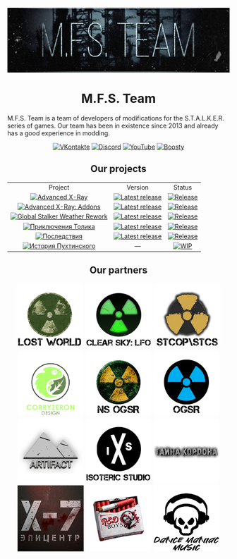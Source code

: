 <div align="center">
  <p>
    <a href="https://github.com/DanceManiac">
      <img src="mediaFiles/MFS_Cover.png" alt="M.F.S. Team" />
    </a>
  </p>
</div>

<h1 align="center">
  <b>M.F.S. Team</b>
</h2>

<p>M.F.S. Team is a team of developers of modifications for the S.T.A.L.K.E.R. series of games. Our team has been in existence since 2013 and already has a good experience in modding.</p>

<p align="center">
  <a href="https://vk.com/mfs_studio"><img src="https://img.shields.io/badge/VK-blue" alt="VKontakte"></a>
  <a href="https://discord.gg/AFPqkfBfQs"><img src="https://img.shields.io/badge/Discord-blue" alt="Discord"></a>
  <a href="https://www.youtube.com/channel/UCaaLSowejOa46hoA5hqHkkg"><img src="https://img.shields.io/badge/YouTube-blue" alt="YouTube"></a>
  <a href="https://boosty.to/mfs_team/donate"><img src="https://img.shields.io/badge/Boosty-blue" alt="Boosty"></a>
<p align="center">

<h2 align="center">
  Our projects
</h3>

<table align="center">
  <tr>
    <td align="center">Project</td>
    <td align="center">Version</td>
    <td align="center">Status</td>
  </tr>
  <tr>
    <td align="center"><a href="https://github.com/DanceManiac/Advanced-X-Ray-Public"><img src="https://badgen.net/badge/Project/Advanced X-Ray/blue?icon=github" alt="Advanced X-Ray" /></a></td>
    <td align="center"><a href="https://github.com/DanceManiac/Advanced-X-Ray-Public/releases/latest"><img src="https://img.shields.io/github/v/release/DanceManiac/Advanced-X-Ray-Public?include_prereleases&label=Release" alt="Latest release" /></a></td>
    <td align="center"><a href="https://github.com/DanceManiac/Advanced-X-Ray-Public"><img src="https://img.shields.io/badge/Released-green" alt="Release" /></a></td>
  </tr>
  <tr>
    <td align="center"><a href="https://github.com/DanceManiac/Advanced-X-Ray-Addons"><img src="https://badgen.net/badge/Project/Advanced X-Ray: Addons/blue?icon=github" alt="Advanced X-Ray: Addons" /></a></td>
    <td align="center"><a href="https://github.com/DanceManiac/Advanced-X-Ray-Addons/releases/latest"><img src="https://img.shields.io/github/v/release/DanceManiac/Advanced-X-Ray-Addons?include_prereleases&label=Release" alt="Latest release" /></a></td>
    <td align="center"><a href="https://github.com/DanceManiac/Advanced-X-Ray-Addons"><img src="https://img.shields.io/badge/Released-green" alt="Release" /></a></td>
  </tr>
  <tr>
    <td align="center"><a href="https://ap-pro.ru/forums/topic/2797-global-stalker-weather-rework/"><img src="https://img.shields.io/badge/Project-Global Stalker Weather Rework-blue" alt="Global Stalker Weather Rework" /></a></td>
    <td align="center"><a href="https://ap-pro.ru/forums/topic/2797-global-stalker-weather-rework/"><img src="https://img.shields.io/badge/Release-v1.5.01-blue" alt="Latest release" /></a></td>
    <td align="center"><a href="https://ap-pro.ru/forums/topic/2797-global-stalker-weather-rework/"><img src="https://img.shields.io/badge/Released-green" alt="Release" /></a></td>
  </tr>
  <tr>
    <td align="center"><a href="https://ap-pro.ru/forums/topic/80-priklyucheniya-tolika/"><img src="https://img.shields.io/badge/Project-Приключения Толика-blue" alt="Приключения Толика" /></a></td>
    <td align="center"><a href="https://ap-pro.ru/forums/topic/80-priklyucheniya-tolika/"><img src="https://img.shields.io/badge/Release-v4.0.1-blue" alt="Latest release" /></a></td>
    <td align="center"><a href="https://ap-pro.ru/forums/topic/80-priklyucheniya-tolika/"><img src="https://img.shields.io/badge/Released-green" alt="Release" /></a></td>
  </tr>
  <tr>
    <td align="center"><a href="https://ap-pro.ru/forums/topic/1629-posledstviya-129/"><img src="https://img.shields.io/badge/Project-Последствия-blue" alt="Последствия" /></a></td>
    <td align="center"><a href="https://ap-pro.ru/forums/topic/1629-posledstviya-129/"><img src="https://img.shields.io/badge/Release-v1.2.9-blue" alt="Latest release" /></a></td>
    <td align="center"><a href="https://ap-pro.ru/forums/topic/1629-posledstviya-129/"><img src="https://img.shields.io/badge/Released-green" alt="Release" /></a></td>
  </tr>
  <tr>
    <td align="center"><a href="https://ap-pro.ru/forums/topic/636-istoriya-puhtinskogo/"><img src="https://img.shields.io/badge/Project-История Пухтинского-blue" alt="История Пухтинского" /></a></td>
    <td align="center">—</td>
    <td align="center"><a href="https://ap-pro.ru/forums/topic/636-istoriya-puhtinskogo/"><img src="https://img.shields.io/badge/Development-red" alt="WIP" /></a></td>
  </tr>
</table>

<h2 align="center">
  Our partners
</h3>

<div align="center">
  <p>
    <a href="https://vk.com/lwmod"><img src="mediaFiles/lwm_logo.png" alt="Lost World" width="150" height="150" /></a>
    <a href="https://www.moddb.com/mods/stalker-cs-last-fallout-overhaul-combo-mod/downloads/stalker-cs-lfo-2023-all-in-one-101123"><img src="mediaFiles/cs_lfo_logo.png" alt="Last Fallout Overhaul" width="155" height="150" /></a>
    <a href="https://ap-pro.ru/forums/topic/4436-stcs-weapon-pack-36/"><img src="mediaFiles/stcop_logo.png" alt="STCoP\STCS Weapons Pack" width="150" height="150" /></a>
	<a href="https://vk.com/corryzeronofficial"><img src="mediaFiles/corry_zeron_logo.png" alt="CorryZeron" width="150" height="150" /></a>
    <a href="https://discord.gg/qEAftByndK"><img src="mediaFiles/ns_ogsr_logo.png" alt="NS OGSR" width="150" height="150" /></a>
    <a href="https://discord.gg/Q6QDxbNcfR"><img src="mediaFiles/ogsr_logo.png" alt="OGSR" width="150" height="150" /></a>
    <a href="https://vk.com/ap_stalkers"><img src="mediaFiles/artifact_logo.png" alt="Artifact" width="150" height="150" /></a>
    <a href="https://vk.com/isotericstudio"><img src="mediaFiles/isoteric_logo.png" alt="Isoteric Studio" width="150" height="150" /></a>
	<a href="https://ap-pro.ru/forums/topic/4859-tayna-kordona/"><img src="mediaFiles/tk_logo.png" alt="Тайна Кордона" width="150" height="150" /></a>
	<a href="https://ap-pro.ru/forums/topic/6215-x-7-epicentr/"><img src="mediaFiles/x7_logo.png" alt="X-7: Эпицентр" width="150" height="150" /></a>
    <a href="https://vk.com/honor_union_official_group"><img src="mediaFiles/another_reality_logo.png" alt="Another Reality" width="150" height="150" /></a>
    <a href="https://www.youtube.com/@DanceManiacMusic"><img src="mediaFiles/dm_music_logo.png" alt="Dance Maniac Music" width="150" height="150" /></a>
  </p>
</div>